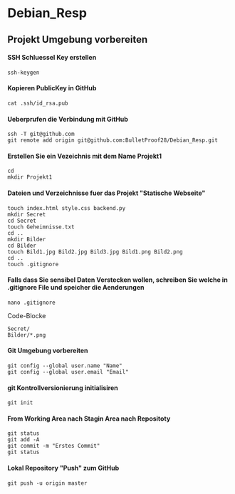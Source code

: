 # Debian_Resp

## Projekt Umgebung vorbereiten

#### SSH Schluessel Key erstellen

    ssh-keygen

#### Kopieren PublicKey in GitHub

    cat .ssh/id_rsa.pub

#### Ueberprufen die Verbindung mit GitHub

    ssh -T git@github.com
    git remote add origin git@github.com:BulletProof28/Debian_Resp.git


#### Erstellen Sie ein Vezeichnis mit dem Name Projekt1

    cd
    mkdir Projekt1

#### Dateien und Verzeichnisse fuer das Projekt "Statische Webseite"

    touch index.html style.css backend.py 
    mkdir Secret
    cd Secret
    touch Geheimnisse.txt
    cd ..
    mkdir Bilder
    cd Bilder
    touch Bild1.jpg Bild2.jpg Bild3.jpg Bild1.png Bild2.png
    cd ..
    touch .gitignore

#### Falls dass Sie sensibel Daten Verstecken wollen, schreiben Sie welche in .gitignore File und speicher die Aenderungen

    nano .gitignore

Code-Blocke

    Secret/
    Bilder/*.png

#### Git Umgebung vorbereiten

    git config --global user.name "Name"
    git config --global user.email "Email"

#### git Kontrollversionierung initialisiren

    git init

#### From Working Area nach Stagin Area nach Repositoty

    git status
    git add -A
    git commit -m "Erstes Commit"
    git status

#### Lokal Repository "Push" zum GitHub

    git push -u origin master
